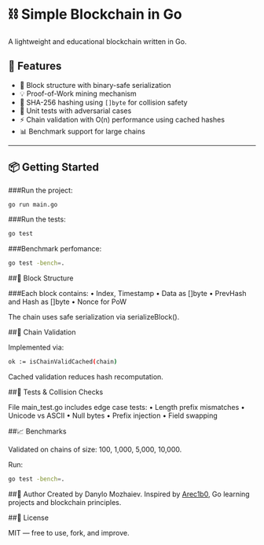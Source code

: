 # ⛓️ Simple Blockchain in Go

A lightweight and educational blockchain written in Go.

## 🚀 Features

- 🧱 Block structure with binary-safe serialization  
- 💡 Proof-of-Work mining mechanism  
- 🔐 SHA-256 hashing using `[]byte` for collision safety  
- 🧪 Unit tests with adversarial cases  
- ⚡ Chain validation with O(n) performance using cached hashes  
- 📊 Benchmark support for large chains

---

## 📦 Getting Started

###Run the project:

```bash
go run main.go
```

###Run the tests:

```bash
go test
```

###Benchmark perfomance:

```bash
go test -bench=.
```

##🧬 Block Structure

###Each block contains:
	•	Index, Timestamp
	•	Data as []byte
	•	PrevHash and Hash as []byte
	•	Nonce for PoW

The chain uses safe serialization via serializeBlock().

##🔁 Chain Validation

Implemented via:
```bash
ok := isChainValidCached(chain)
```
Cached validation reduces hash recomputation.

##🧪 Tests & Collision Checks

File main_test.go includes edge case tests:
	•	Length prefix mismatches
	•	Unicode vs ASCII
	•	Null bytes
	•	Prefix injection
	•	Field swapping

 ##📈 Benchmarks

Validated on chains of size: 100, 1,000, 5,000, 10,000.

Run:

```bash
go test -bench=.
```

##👤 Author
Created by Danylo Mozhaiev.
Inspired by [Arec1b0](https://gist.github.com/arec1b0), 
Go learning projects and blockchain principles.

##📜 License

MIT — free to use, fork, and improve.
